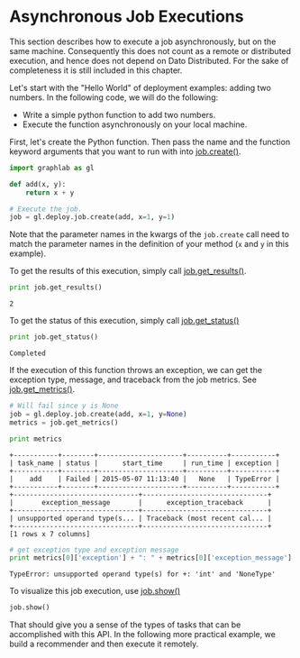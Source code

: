 <script src="../dato/js/recview.js"></script>
# Asynchronous Job Executions

This section describes how to execute a job asynchronously, but on the same machine. Consequently this does not count as a remote or distributed execution, and hence does not depend on Dato Distributed. For the sake of completeness it is still included in this chapter.

Let's start with the "Hello World" of deployment examples: adding two numbers. In the following code, we will do the following:

- Write a simple python function to add two numbers.
- Execute the function asynchronously on your local machine.

First, let's create the Python function. Then pass the name and the function keyword arguments that you want to run with into [job.create()](https://dato.com/products/create/docs/generated/graphlab.deploy.job.create.html).

```python
import graphlab as gl

def add(x, y):
    return x + y

# Execute the job.
job = gl.deploy.job.create(add, x=1, y=1)
```

Note that the parameter names in the kwargs of the `job.create` call need to match the parameter names in the definition of your method (`x` and `y` in this example).

To get the results of this execution, simply call [job.get_results()](https://dato.com/products/create/docs/generated/graphlab.deploy.Job.get_results.html).

```python
print job.get_results()
```
```
2
```

To get the status of this execution, simply call [job.get_status()](https://dato.com/products/create/docs/generated/graphlab.deploy.Job.get_status.html)

```python
print job.get_status()
```
```
Completed
```

If the execution of this function throws an exception, we can get the exception
type, message, and traceback from the job metrics. See [job.get_metrics()](https://dato.com/products/create/docs/generated/graphlab.deploy.Job.get_metrics.html).

```python
# Will fail since y is None
job = gl.deploy.job.create(add, x=1, y=None)
metrics = job.get_metrics()

print metrics
```
```
+-----------+--------+---------------------+----------+-----------+
| task_name | status |      start_time     | run_time | exception |
+-----------+--------+---------------------+----------+-----------+
|    add    | Failed | 2015-05-07 11:13:40 |   None   | TypeError |
+-----------+--------+---------------------+----------+-----------+
+-------------------------------+-------------------------------+
|       exception_message       |      exception_traceback      |
+-------------------------------+-------------------------------+
| unsupported operand type(s... | Traceback (most recent cal... |
+-------------------------------+-------------------------------+
[1 rows x 7 columns]
```

```python
# get exception type and exception message
print metrics[0]['exception'] + ": " + metrics[0]['exception_message']
```
```
TypeError: unsupported operand type(s) for +: 'int' and 'NoneType'
```

To visualize this job execution, use [job.show()](https://dato.com/products/create/docs/generated/graphlab.deploy.Job.show.html)

```python
job.show()
```

That should give you a sense of the types of tasks that can be accomplished
with this API. In the following more practical example, we build a recommender
and then execute it remotely.

